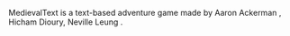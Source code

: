 MedievalText is a text-based adventure game made by Aaron Ackerman , Hicham Dioury, Neville Leung .
